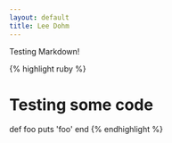 ```yaml
---
layout: default
title: Lee Dohm
---
```


Testing Markdown!

{% highlight ruby %}
# Testing some code
def foo
  puts 'foo'
end
{% endhighlight %}
